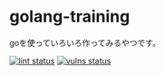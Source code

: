 # golang-training
goを使っていろいろ作ってみるやつです。

[![lint status](https://github.com/rice1gou/golang-training/workflows/lint/badge.svg)](https://github.com/rice1gou/golang-training/actions)
[![vulns status](https://github.com/rice1gou/golang-training/workflows/vulns/badge.svg)](https://github.com/rice1gou/golang-training/actions)
